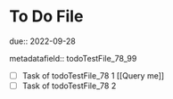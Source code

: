 # To Do File

due:: 2022-09-28

metadatafield:: todoTestFile_78\_99

- [ ] Task of todoTestFile_78 1 [[Query me]]
- [ ] Task of todoTestFile_78 2
